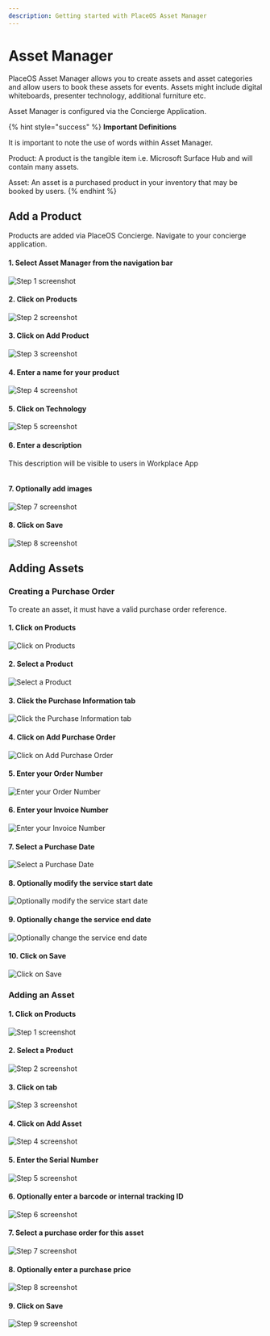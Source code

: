 ```yaml
---
description: Getting started with PlaceOS Asset Manager
---
```


# Asset Manager

PlaceOS Asset Manager allows you to create assets and asset categories and allow users to book these assets for events. Assets might include digital whiteboards, presenter technology, additional furniture etc.

Asset Manager is configured via the Concierge Application.

{% hint style="success" %}
**Important Definitions**

It is important to note the use of words within Asset Manager.

Product: A product is the tangible item i.e. Microsoft Surface Hub and will contain many assets.

Asset: An asset is a purchased product in your inventory that may be booked by users.
{% endhint %}

## Add a Product

Products are added via PlaceOS Concierge. Navigate to your concierge application.

#### 1. Select Asset Manager from the navigation bar

![Step 1 screenshot](https://images.tango.us/workflows/c80ceff5-b483-4cd1-b81d-78767dad85d8/steps/4fd064d5-00ea-45b2-aa92-ec4deb6e9658/929403ef-ecc5-417d-9ae4-55c49c2def2f.png?crop=focalpoint\&fit=crop\&fp-x=0.0579\&fp-y=0.2205\&fp-z=2.4328\&w=1200\&border=2%2CF4F2F7\&border-radius=8%2C8%2C8%2C8\&border-radius-inner=8%2C8%2C8%2C8\&blend-align=bottom\&blend-mode=normal\&blend-x=0\&blend-w=1200\&blend64=aHR0cHM6Ly9pbWFnZXMudGFuZ28udXMvc3RhdGljL21hZGUtd2l0aC10YW5nby13YXRlcm1hcmstdjIucG5n\&mark-x=7\&mark-y=288\&m64=aHR0cHM6Ly9pbWFnZXMudGFuZ28udXMvc3RhdGljL2JsYW5rLnBuZz9tYXNrPWNvcm5lcnMmYm9yZGVyPTYlMkNGRjc0NDImdz0zMjQmaD04MSZmaXQ9Y3JvcCZjb3JuZXItcmFkaXVzPTEw)

#### 2. Click on Products

![Step 2 screenshot](https://images.tango.us/workflows/c80ceff5-b483-4cd1-b81d-78767dad85d8/steps/748486b3-3972-4f34-b231-c89b152967d4/cbf99226-a990-4436-ab70-737cda889f18.png?crop=focalpoint\&fit=crop\&fp-x=0.5410\&fp-y=0.1014\&fp-z=1.7223\&w=1200\&border=2%2CF4F2F7\&border-radius=8%2C8%2C8%2C8\&border-radius-inner=8%2C8%2C8%2C8\&blend-align=bottom\&blend-mode=normal\&blend-x=0\&blend-w=1200\&blend64=aHR0cHM6Ly9pbWFnZXMudGFuZ28udXMvc3RhdGljL21hZGUtd2l0aC10YW5nby13YXRlcm1hcmstdjIucG5n\&mark-x=310\&mark-y=80\&m64=aHR0cHM6Ly9pbWFnZXMudGFuZ28udXMvc3RhdGljL2JsYW5rLnBuZz9tYXNrPWNvcm5lcnMmYm9yZGVyPTYlMkNGRjc0NDImdz01ODAmaD03MCZmaXQ9Y3JvcCZjb3JuZXItcmFkaXVzPTEw)

#### 3. Click on Add Product

![Step 3 screenshot](https://images.tango.us/workflows/c80ceff5-b483-4cd1-b81d-78767dad85d8/steps/20e6a22b-aac4-4a50-a237-69ff45632bef/4c180199-4487-4f78-b23c-2538e1a8e586.png?crop=focalpoint\&fit=crop\&fp-x=0.1629\&fp-y=0.0375\&fp-z=2.6339\&w=1200\&border=2%2CF4F2F7\&border-radius=8%2C8%2C8%2C8\&border-radius-inner=8%2C8%2C8%2C8\&blend-align=bottom\&blend-mode=normal\&blend-x=0\&blend-w=1200\&blend64=aHR0cHM6Ly9pbWFnZXMudGFuZ28udXMvc3RhdGljL21hZGUtd2l0aC10YW5nby13YXRlcm1hcmstdjIucG5n\&mark-x=389\&mark-y=15\&m64=aHR0cHM6Ly9pbWFnZXMudGFuZ28udXMvc3RhdGljL2JsYW5rLnBuZz9tYXNrPWNvcm5lcnMmYm9yZGVyPTYlMkNGRjc0NDImdz0yNTImaD05OSZmaXQ9Y3JvcCZjb3JuZXItcmFkaXVzPTEw)

#### 4. Enter a name for your product

![Step 4 screenshot](https://images.tango.us/workflows/c80ceff5-b483-4cd1-b81d-78767dad85d8/steps/e4abf0b7-5a8f-4111-9d4d-d548bb079cb8/916f1516-c9f7-4b7a-b3fa-1a2f88baf3ac.png?crop=focalpoint\&fit=crop\&fp-x=0.5582\&fp-y=0.1378\&fp-z=1.7118\&w=1200\&border=2%2CF4F2F7\&border-radius=8%2C8%2C8%2C8\&border-radius-inner=8%2C8%2C8%2C8\&blend-align=bottom\&blend-mode=normal\&blend-x=0\&blend-w=1200\&blend64=aHR0cHM6Ly9pbWFnZXMudGFuZ28udXMvc3RhdGljL21hZGUtd2l0aC10YW5nby13YXRlcm1hcmstdjIucG5n\&mark-x=307\&mark-y=135\&m64=aHR0cHM6Ly9pbWFnZXMudGFuZ28udXMvc3RhdGljL2JsYW5rLnBuZz9tYXNrPWNvcm5lcnMmYm9yZGVyPTYlMkNGRjc0NDImdz01ODUmaD00MCZmaXQ9Y3JvcCZjb3JuZXItcmFkaXVzPTEw)

#### 5. Click on Technology

![Step 5 screenshot](https://images.tango.us/workflows/c80ceff5-b483-4cd1-b81d-78767dad85d8/steps/b75584c7-996d-4ce5-938f-604f740a36a7/0372c7bb-5816-4e04-b30a-5a7badb47bf1.png?crop=focalpoint\&fit=crop\&fp-x=0.5582\&fp-y=0.3881\&fp-z=1.6839\&w=1200\&border=2%2CF4F2F7\&border-radius=8%2C8%2C8%2C8\&border-radius-inner=8%2C8%2C8%2C8\&blend-align=bottom\&blend-mode=normal\&blend-x=0\&blend-w=1200\&blend64=aHR0cHM6Ly9pbWFnZXMudGFuZ28udXMvc3RhdGljL21hZGUtd2l0aC10YW5nby13YXRlcm1hcmstdjIucG5n\&mark-x=293\&mark-y=294\&m64=aHR0cHM6Ly9pbWFnZXMudGFuZ28udXMvc3RhdGljL2JsYW5rLnBuZz9tYXNrPWNvcm5lcnMmYm9yZGVyPTYlMkNGRjc0NDImdz02MTUmaD02OCZmaXQ9Y3JvcCZjb3JuZXItcmFkaXVzPTEw)

#### 6. Enter a description

This description will be visible to users in Workplace App&#x20;

<figure><img src="https://images.tango.us/workflows/c80ceff5-b483-4cd1-b81d-78767dad85d8/steps/ceaedf58-68ed-4309-b8ac-42f279bf550c/92b772c1-8ef8-4274-87d7-fcdefc3f9033.png?crop=focalpoint&#x26;fit=crop&#x26;fp-x=0.5582&#x26;fp-y=0.4928&#x26;fp-z=1.7118&#x26;w=1200&#x26;border=2%2CF4F2F7&#x26;border-radius=8%2C8%2C8%2C8&#x26;border-radius-inner=8%2C8%2C8%2C8&#x26;blend-align=bottom&#x26;blend-mode=normal&#x26;blend-x=0&#x26;blend-w=1200&#x26;blend64=aHR0cHM6Ly9pbWFnZXMudGFuZ28udXMvc3RhdGljL21hZGUtd2l0aC10YW5nby13YXRlcm1hcmstdjIucG5n&#x26;mark-x=307&#x26;mark-y=294&#x26;m64=aHR0cHM6Ly9pbWFnZXMudGFuZ28udXMvc3RhdGljL2JsYW5rLnBuZz9tYXNrPWNvcm5lcnMmYm9yZGVyPTYlMkNGRjc0NDImdz01ODUmaD02OSZmaXQ9Y3JvcCZjb3JuZXItcmFkaXVzPTEw" alt=""><figcaption></figcaption></figure>

#### 7. Optionally add images

![Step 7 screenshot](https://images.tango.us/workflows/c80ceff5-b483-4cd1-b81d-78767dad85d8/steps/ae58da9c-9913-46c7-8b6f-4d47f4ae987f/7b71bea6-a748-416d-a15b-3730deb6a7ec.png?crop=focalpoint\&fit=crop\&fp-x=0.5582\&fp-y=0.6725\&fp-z=1.6839\&w=1200\&border=2%2CF4F2F7\&border-radius=8%2C8%2C8%2C8\&border-radius-inner=8%2C8%2C8%2C8\&blend-align=bottom\&blend-mode=normal\&blend-x=0\&blend-w=1200\&blend64=aHR0cHM6Ly9pbWFnZXMudGFuZ28udXMvc3RhdGljL21hZGUtd2l0aC10YW5nby13YXRlcm1hcmstdjIucG5n\&mark-x=293\&mark-y=236\&m64=aHR0cHM6Ly9pbWFnZXMudGFuZ28udXMvc3RhdGljL2JsYW5rLnBuZz9tYXNrPWNvcm5lcnMmYm9yZGVyPTYlMkNGRjc0NDImdz02MTUmaD0xODUmZml0PWNyb3AmY29ybmVyLXJhZGl1cz0xMA%3D%3D)

#### 8. Click on Save

![Step 8 screenshot](https://images.tango.us/workflows/c80ceff5-b483-4cd1-b81d-78767dad85d8/steps/188293b1-6d29-4931-a1bd-2e03823462dd/e77126ec-cd75-4aad-9003-f6bc18a3964e.png?crop=focalpoint\&fit=crop\&fp-x=0.6693\&fp-y=0.9669\&fp-z=2.6899\&w=1200\&border=2%2CF4F2F7\&border-radius=8%2C8%2C8%2C8\&border-radius-inner=8%2C8%2C8%2C8\&blend-align=bottom\&blend-mode=normal\&blend-x=0\&blend-w=1200\&blend64=aHR0cHM6Ly9pbWFnZXMudGFuZ28udXMvc3RhdGljL21hZGUtd2l0aC10YW5nby13YXRlcm1hcmstdjIucG5n\&mark-x=468\&mark-y=548\&m64=aHR0cHM6Ly9pbWFnZXMudGFuZ28udXMvc3RhdGljL2JsYW5rLnBuZz9tYXNrPWNvcm5lcnMmYm9yZGVyPTYlMkNGRjc0NDImdz0yNjUmaD0xMDEmZml0PWNyb3AmY29ybmVyLXJhZGl1cz0xMA%3D%3D)

## Adding Assets

### Creating a Purchase Order

To create an asset, it must have a valid purchase order reference.&#x20;

#### 1. Click on Products

![Click on Products](https://images.tango.us/workflows/6b9551ee-cdf4-482c-9330-8ecbf7160187/steps/d8bb4285-4866-42b0-be87-33002cea790e/16b539c5-0ae0-4be8-9540-d521c057f5d7.png?fm=png\&crop=focalpoint\&fit=crop\&fp-x=0.5468\&fp-y=0.0975\&fp-z=1.7445\&w=1200\&border=2%2CF4F2F7\&border-radius=8%2C8%2C8%2C8\&border-radius-inner=8%2C8%2C8%2C8\&blend-align=bottom\&blend-mode=normal\&blend-x=0\&blend-w=1200\&blend64=aHR0cHM6Ly9pbWFnZXMudGFuZ28udXMvc3RhdGljL21hZGUtd2l0aC10YW5nby13YXRlcm1hcmstdjIucG5n\&mark-x=314\&mark-y=92\&m64=aHR0cHM6Ly9pbWFnZXMudGFuZ28udXMvc3RhdGljL2JsYW5rLnBuZz9tYXNrPWNvcm5lcnMmYm9yZGVyPTYlMkNGRjc0NDImdz01NzImaD04MSZmaXQ9Y3JvcCZjb3JuZXItcmFkaXVzPTEw)

#### 2. Select a Product

![Select a Product](https://images.tango.us/workflows/6b9551ee-cdf4-482c-9330-8ecbf7160187/steps/075e69cb-2327-416a-bddc-a182caf1da10/e676c3b4-522a-4174-aa9e-6cca124e87fb.png?fm=png\&crop=focalpoint\&fit=crop\&fp-x=0.1982\&fp-y=0.8898\&fp-z=2.4060\&w=1200\&border=2%2CF4F2F7\&border-radius=8%2C8%2C8%2C8\&border-radius-inner=8%2C8%2C8%2C8\&blend-align=bottom\&blend-mode=normal\&blend-x=0\&blend-w=1200\&blend64=aHR0cHM6Ly9pbWFnZXMudGFuZ28udXMvc3RhdGljL21hZGUtd2l0aC10YW5nby13YXRlcm1hcmstdjIucG5n\&mark-x=405\&mark-y=390\&m64=aHR0cHM6Ly9pbWFnZXMudGFuZ28udXMvc3RhdGljL2JsYW5rLnBuZz9tYXNrPWNvcm5lcnMmYm9yZGVyPTYlMkNGRjc0NDImdz0zMzQmaD0zNjYmZml0PWNyb3AmY29ybmVyLXJhZGl1cz0xMA%3D%3D)

#### 3. Click the Purchase Information tab

![Click the Purchase Information tab](https://images.tango.us/workflows/6b9551ee-cdf4-482c-9330-8ecbf7160187/steps/89225d61-efae-4ab5-bdf3-c9eba8ce23af/bab06cb0-0855-43d5-8431-9e12f784ce08.png?fm=png\&crop=focalpoint\&fit=crop\&fp-x=0.5864\&fp-y=0.4714\&fp-z=1.7236\&w=1200\&border=2%2CF4F2F7\&border-radius=8%2C8%2C8%2C8\&border-radius-inner=8%2C8%2C8%2C8\&blend-align=bottom\&blend-mode=normal\&blend-x=0\&blend-w=1200\&blend64=aHR0cHM6Ly9pbWFnZXMudGFuZ28udXMvc3RhdGljL21hZGUtd2l0aC10YW5nby13YXRlcm1hcmstdjIucG5n\&mark-x=256\&mark-y=350\&m64=aHR0cHM6Ly9pbWFnZXMudGFuZ28udXMvc3RhdGljL2JsYW5rLnBuZz9tYXNrPWNvcm5lcnMmYm9yZGVyPTYlMkNGRjc0NDImdz02ODkmaD04MCZmaXQ9Y3JvcCZjb3JuZXItcmFkaXVzPTEw)

#### 4. Click on Add Purchase Order

![Click on Add Purchase Order](https://images.tango.us/workflows/6b9551ee-cdf4-482c-9330-8ecbf7160187/steps/102046ad-e575-4dcd-9380-f58b07085b04/e362826b-a3ea-4b3c-96c5-f3c490a996ed.png?fm=png\&crop=focalpoint\&fit=crop\&fp-x=0.5664\&fp-y=0.7119\&fp-z=1.4501\&w=1200\&border=2%2CF4F2F7\&border-radius=8%2C8%2C8%2C8\&border-radius-inner=8%2C8%2C8%2C8\&blend-align=bottom\&blend-mode=normal\&blend-x=0\&blend-w=1200\&blend64=aHR0cHM6Ly9pbWFnZXMudGFuZ28udXMvc3RhdGljL21hZGUtd2l0aC10YW5nby13YXRlcm1hcmstdjIucG5n\&mark-x=154\&mark-y=423\&m64=aHR0cHM6Ly9pbWFnZXMudGFuZ28udXMvc3RhdGljL2JsYW5rLnBuZz9tYXNrPWNvcm5lcnMmYm9yZGVyPTYlMkNGRjc0NDImdz04OTEmaD02MiZmaXQ9Y3JvcCZjb3JuZXItcmFkaXVzPTEw)

#### 5. Enter your Order Number

![Enter your Order Number](https://images.tango.us/workflows/6b9551ee-cdf4-482c-9330-8ecbf7160187/steps/c2ef9937-9a48-42b6-b8a7-7a9657a863a9/71bfac5d-e4d9-4da0-b0c7-98554c4770a4.png?fm=png\&crop=focalpoint\&fit=crop\&fp-x=0.5664\&fp-y=0.1239\&fp-z=1.6625\&w=1200\&border=2%2CF4F2F7\&border-radius=8%2C8%2C8%2C8\&border-radius-inner=8%2C8%2C8%2C8\&blend-align=bottom\&blend-mode=normal\&blend-x=0\&blend-w=1200\&blend64=aHR0cHM6Ly9pbWFnZXMudGFuZ28udXMvc3RhdGljL21hZGUtd2l0aC10YW5nby13YXRlcm1hcmstdjIucG5n\&mark-x=265\&mark-y=139\&m64=aHR0cHM6Ly9pbWFnZXMudGFuZ28udXMvc3RhdGljL2JsYW5rLnBuZz9tYXNrPWNvcm5lcnMmYm9yZGVyPTYlMkNGRjc0NDImdz02NzAmaD00NCZmaXQ9Y3JvcCZjb3JuZXItcmFkaXVzPTEw)

#### 6. Enter your Invoice Number

![Enter your Invoice Number](https://images.tango.us/workflows/6b9551ee-cdf4-482c-9330-8ecbf7160187/steps/744144b5-49d5-40f6-a222-db9915492ee1/a4056f61-7b11-4a5c-a177-279a72f82950.png?fm=png\&crop=focalpoint\&fit=crop\&fp-x=0.5664\&fp-y=0.2331\&fp-z=1.6625\&w=1200\&border=2%2CF4F2F7\&border-radius=8%2C8%2C8%2C8\&border-radius-inner=8%2C8%2C8%2C8\&blend-align=bottom\&blend-mode=normal\&blend-x=0\&blend-w=1200\&blend64=aHR0cHM6Ly9pbWFnZXMudGFuZ28udXMvc3RhdGljL21hZGUtd2l0aC10YW5nby13YXRlcm1hcmstdjIucG5n\&mark-x=265\&mark-y=280\&m64=aHR0cHM6Ly9pbWFnZXMudGFuZ28udXMvc3RhdGljL2JsYW5rLnBuZz9tYXNrPWNvcm5lcnMmYm9yZGVyPTYlMkNGRjc0NDImdz02NzAmaD00NCZmaXQ9Y3JvcCZjb3JuZXItcmFkaXVzPTEw)

#### 7. Select a Purchase Date

![Select a Purchase Date](https://images.tango.us/workflows/6b9551ee-cdf4-482c-9330-8ecbf7160187/steps/0d01695c-60c6-41cc-8a00-629a9bbe29b8/2849cc82-bd83-448d-a7d3-1df019cbf678.png?fm=png\&crop=focalpoint\&fit=crop\&fp-x=0.4370\&fp-y=0.5466\&fp-z=2.8502\&w=1200\&border=2%2CF4F2F7\&border-radius=8%2C8%2C8%2C8\&border-radius-inner=8%2C8%2C8%2C8\&blend-align=bottom\&blend-mode=normal\&blend-x=0\&blend-w=1200\&blend64=aHR0cHM6Ly9pbWFnZXMudGFuZ28udXMvc3RhdGljL21hZGUtd2l0aC10YW5nby13YXRlcm1hcmstdjIucG5n\&mark-x=544\&mark-y=333\&m64=aHR0cHM6Ly9pbWFnZXMudGFuZ28udXMvc3RhdGljL2JsYW5rLnBuZz9tYXNrPWNvcm5lcnMmYm9yZGVyPTYlMkNGRjc0NDImdz0xMTMmaD0xMTMmZml0PWNyb3AmY29ybmVyLXJhZGl1cz0xMA%3D%3D)

#### 8. Optionally modify the service start date

![Optionally modify the service start date](https://images.tango.us/workflows/6b9551ee-cdf4-482c-9330-8ecbf7160187/steps/f6071558-6986-4834-8df1-1e9c8494397e/e28aa439-654f-4c97-86ef-997e03415aa9.png?fm=png\&crop=focalpoint\&fit=crop\&fp-x=0.5416\&fp-y=0.4513\&fp-z=2.8502\&w=1200\&border=2%2CF4F2F7\&border-radius=8%2C8%2C8%2C8\&border-radius-inner=8%2C8%2C8%2C8\&blend-align=bottom\&blend-mode=normal\&blend-x=0\&blend-w=1200\&blend64=aHR0cHM6Ly9pbWFnZXMudGFuZ28udXMvc3RhdGljL21hZGUtd2l0aC10YW5nby13YXRlcm1hcmstdjIucG5n\&mark-x=544\&mark-y=333\&m64=aHR0cHM6Ly9pbWFnZXMudGFuZ28udXMvc3RhdGljL2JsYW5rLnBuZz9tYXNrPWNvcm5lcnMmYm9yZGVyPTYlMkNGRjc0NDImdz0xMTMmaD0xMTMmZml0PWNyb3AmY29ybmVyLXJhZGl1cz0xMA%3D%3D)

#### 9. Optionally change the service end date

![Optionally change the service end date](https://images.tango.us/workflows/6b9551ee-cdf4-482c-9330-8ecbf7160187/steps/f1ce98fd-9953-422c-baab-6c580a7e3fa4/6495a744-7f70-434b-b6e9-d39224e01aed.png?fm=png\&crop=focalpoint\&fit=crop\&fp-x=0.7206\&fp-y=0.4513\&fp-z=2.8502\&w=1200\&border=2%2CF4F2F7\&border-radius=8%2C8%2C8%2C8\&border-radius-inner=8%2C8%2C8%2C8\&blend-align=bottom\&blend-mode=normal\&blend-x=0\&blend-w=1200\&blend64=aHR0cHM6Ly9pbWFnZXMudGFuZ28udXMvc3RhdGljL21hZGUtd2l0aC10YW5nby13YXRlcm1hcmstdjIucG5n\&mark-x=544\&mark-y=333\&m64=aHR0cHM6Ly9pbWFnZXMudGFuZ28udXMvc3RhdGljL2JsYW5rLnBuZz9tYXNrPWNvcm5lcnMmYm9yZGVyPTYlMkNGRjc0NDImdz0xMTMmaD0xMTMmZml0PWNyb3AmY29ybmVyLXJhZGl1cz0xMA%3D%3D)

#### 10. Click on Save

![Click on Save](https://images.tango.us/workflows/6b9551ee-cdf4-482c-9330-8ecbf7160187/steps/f46d94fa-8ae8-4b45-b827-af43c8a90211/411f7021-61bd-4c1a-b4b6-9b791be255c9.png?fm=png\&crop=focalpoint\&fit=crop\&fp-x=0.6930\&fp-y=0.9682\&fp-z=2.8268\&w=1200\&border=2%2CF4F2F7\&border-radius=8%2C8%2C8%2C8\&border-radius-inner=8%2C8%2C8%2C8\&blend-align=bottom\&blend-mode=normal\&blend-x=0\&blend-w=1200\&blend64=aHR0cHM6Ly9pbWFnZXMudGFuZ28udXMvc3RhdGljL21hZGUtd2l0aC10YW5nby13YXRlcm1hcmstdjIucG5n\&mark-x=441\&mark-y=649\&m64=aHR0cHM6Ly9pbWFnZXMudGFuZ28udXMvc3RhdGljL2JsYW5rLnBuZz9tYXNrPWNvcm5lcnMmYm9yZGVyPTYlMkNGRjc0NDImdz0zMTgmaD0xMjEmZml0PWNyb3AmY29ybmVyLXJhZGl1cz0xMA%3D%3D)

### Adding an Asset

#### 1. Click on Products

![Step 1 screenshot](https://images.tango.us/workflows/af2a38cf-0c83-476c-b041-833ece31f516/steps/425f0f16-e60f-479e-b9b9-1e2385c908f5/e55488a9-d513-4108-8368-21b1de6a9a6d.png?crop=focalpoint\&fit=crop\&fp-x=0.5468\&fp-y=0.0975\&fp-z=1.7445\&w=1200\&border=2%2CF4F2F7\&border-radius=8%2C8%2C8%2C8\&border-radius-inner=8%2C8%2C8%2C8\&blend-align=bottom\&blend-mode=normal\&blend-x=0\&blend-w=1200\&blend64=aHR0cHM6Ly9pbWFnZXMudGFuZ28udXMvc3RhdGljL21hZGUtd2l0aC10YW5nby13YXRlcm1hcmstdjIucG5n\&mark-x=314\&mark-y=92\&m64=aHR0cHM6Ly9pbWFnZXMudGFuZ28udXMvc3RhdGljL2JsYW5rLnBuZz9tYXNrPWNvcm5lcnMmYm9yZGVyPTYlMkNGRjc0NDImdz01NzImaD04MSZmaXQ9Y3JvcCZjb3JuZXItcmFkaXVzPTEw)

#### 2. Select a Product

![Step 2 screenshot](https://images.tango.us/workflows/af2a38cf-0c83-476c-b041-833ece31f516/steps/5469e396-a164-457f-bd5e-d65bdd9fa9a0/10741432-4ab6-4266-86e4-d8c6d7d2053a.png?crop=focalpoint\&fit=crop\&fp-x=0.1982\&fp-y=0.8898\&fp-z=2.4060\&w=1200\&border=2%2CF4F2F7\&border-radius=8%2C8%2C8%2C8\&border-radius-inner=8%2C8%2C8%2C8\&blend-align=bottom\&blend-mode=normal\&blend-x=0\&blend-w=1200\&blend64=aHR0cHM6Ly9pbWFnZXMudGFuZ28udXMvc3RhdGljL21hZGUtd2l0aC10YW5nby13YXRlcm1hcmstdjIucG5n\&mark-x=405\&mark-y=390\&m64=aHR0cHM6Ly9pbWFnZXMudGFuZ28udXMvc3RhdGljL2JsYW5rLnBuZz9tYXNrPWNvcm5lcnMmYm9yZGVyPTYlMkNGRjc0NDImdz0zMzQmaD0zNjYmZml0PWNyb3AmY29ybmVyLXJhZGl1cz0xMA%3D%3D)

#### 3. Click on tab

![Step 3 screenshot](https://images.tango.us/workflows/af2a38cf-0c83-476c-b041-833ece31f516/steps/1affaa11-0687-4dca-ad1b-32ba34c4190a/33d573da-3718-4ab9-a03e-5b2b966dedba.png?crop=focalpoint\&fit=crop\&fp-x=0.8747\&fp-y=0.4714\&fp-z=2.7830\&w=1200\&border=2%2CF4F2F7\&border-radius=8%2C8%2C8%2C8\&border-radius-inner=8%2C8%2C8%2C8\&blend-align=bottom\&blend-mode=normal\&blend-x=0\&blend-w=1200\&blend64=aHR0cHM6Ly9pbWFnZXMudGFuZ28udXMvc3RhdGljL21hZGUtd2l0aC10YW5nby13YXRlcm1hcmstdjIucG5n\&mark-x=354\&mark-y=325\&m64=aHR0cHM6Ly9pbWFnZXMudGFuZ28udXMvc3RhdGljL2JsYW5rLnBuZz9tYXNrPWNvcm5lcnMmYm9yZGVyPTYlMkNGRjc0NDImdz04NTUmaD0xMjkmZml0PWNyb3AmY29ybmVyLXJhZGl1cz0xMA%3D%3D)

#### 4. Click on Add Asset

![Step 4 screenshot](https://images.tango.us/workflows/af2a38cf-0c83-476c-b041-833ece31f516/steps/0f0a9e40-0769-4e4e-bf35-1612926d5bd7/f1baed76-ccb2-4ae3-85a8-929dd6e9d011.png?crop=focalpoint\&fit=crop\&fp-x=0.5664\&fp-y=0.5805\&fp-z=1.4501\&w=1200\&border=2%2CF4F2F7\&border-radius=8%2C8%2C8%2C8\&border-radius-inner=8%2C8%2C8%2C8\&blend-align=bottom\&blend-mode=normal\&blend-x=0\&blend-w=1200\&blend64=aHR0cHM6Ly9pbWFnZXMudGFuZ28udXMvc3RhdGljL21hZGUtd2l0aC10YW5nby13YXRlcm1hcmstdjIucG5n\&mark-x=154\&mark-y=359\&m64=aHR0cHM6Ly9pbWFnZXMudGFuZ28udXMvc3RhdGljL2JsYW5rLnBuZz9tYXNrPWNvcm5lcnMmYm9yZGVyPTYlMkNGRjc0NDImdz04OTEmaD02MiZmaXQ9Y3JvcCZjb3JuZXItcmFkaXVzPTEw)

#### 5. Enter the Serial Number

![Step 5 screenshot](https://images.tango.us/workflows/af2a38cf-0c83-476c-b041-833ece31f516/steps/be1a876f-5aa9-4425-ae8b-22e42e0394a2/adcdcca0-3ae6-43bd-b624-dc32c5f7c2a8.png?crop=focalpoint\&fit=crop\&fp-x=0.4769\&fp-y=0.3676\&fp-z=2.1886\&w=1200\&border=2%2CF4F2F7\&border-radius=8%2C8%2C8%2C8\&border-radius-inner=8%2C8%2C8%2C8\&blend-align=bottom\&blend-mode=normal\&blend-x=0\&blend-w=1200\&blend64=aHR0cHM6Ly9pbWFnZXMudGFuZ28udXMvc3RhdGljL21hZGUtd2l0aC10YW5nby13YXRlcm1hcmstdjIucG5n\&mark-x=394\&mark-y=361\&m64=aHR0cHM6Ly9pbWFnZXMudGFuZ28udXMvc3RhdGljL2JsYW5rLnBuZz9tYXNrPWNvcm5lcnMmYm9yZGVyPTYlMkNGRjc0NDImdz00MTImaD01OCZmaXQ9Y3JvcCZjb3JuZXItcmFkaXVzPTEw)

#### 6. Optionally enter a barcode or internal tracking ID

![Step 6 screenshot](https://images.tango.us/workflows/af2a38cf-0c83-476c-b041-833ece31f516/steps/4bbe4a35-9d79-4df7-9d39-e34a61de41d4/a81220a2-cd14-4f27-b3d8-cb95f98259df.png?crop=focalpoint\&fit=crop\&fp-x=0.6559\&fp-y=0.3676\&fp-z=2.3664\&w=1200\&border=2%2CF4F2F7\&border-radius=8%2C8%2C8%2C8\&border-radius-inner=8%2C8%2C8%2C8\&blend-align=bottom\&blend-mode=normal\&blend-x=0\&blend-w=1200\&blend64=aHR0cHM6Ly9pbWFnZXMudGFuZ28udXMvc3RhdGljL21hZGUtd2l0aC10YW5nby13YXRlcm1hcmstdjIucG5n\&mark-x=377\&mark-y=359\&m64=aHR0cHM6Ly9pbWFnZXMudGFuZ28udXMvc3RhdGljL2JsYW5rLnBuZz9tYXNrPWNvcm5lcnMmYm9yZGVyPTYlMkNGRjc0NDImdz00NDYmaD02MyZmaXQ9Y3JvcCZjb3JuZXItcmFkaXVzPTEw)

#### 7. Select a purchase order for this asset

![Step 7 screenshot](https://images.tango.us/workflows/af2a38cf-0c83-476c-b041-833ece31f516/steps/b6fabe44-d25a-4692-a830-08887b8fcba8/492aa460-5050-41fe-98da-4a0d4375aeea.png?crop=focalpoint\&fit=crop\&fp-x=0.4769\&fp-y=0.4772\&fp-z=2.1886\&w=1200\&border=2%2CF4F2F7\&border-radius=8%2C8%2C8%2C8\&border-radius-inner=8%2C8%2C8%2C8\&blend-align=bottom\&blend-mode=normal\&blend-x=0\&blend-w=1200\&blend64=aHR0cHM6Ly9pbWFnZXMudGFuZ28udXMvc3RhdGljL21hZGUtd2l0aC10YW5nby13YXRlcm1hcmstdjIucG5n\&mark-x=394\&mark-y=360\&m64=aHR0cHM6Ly9pbWFnZXMudGFuZ28udXMvc3RhdGljL2JsYW5rLnBuZz9tYXNrPWNvcm5lcnMmYm9yZGVyPTYlMkNGRjc0NDImdz00MTImaD02MCZmaXQ9Y3JvcCZjb3JuZXItcmFkaXVzPTEw)

#### 8. Optionally enter a purchase price

![Step 8 screenshot](https://images.tango.us/workflows/af2a38cf-0c83-476c-b041-833ece31f516/steps/8a5e2b3f-c8a6-48b5-86ce-9020ae608ab2/db7d3e78-fbfd-4cf2-b5ba-7faa32301a6f.png?crop=focalpoint\&fit=crop\&fp-x=0.6604\&fp-y=0.4767\&fp-z=2.4176\&w=1200\&border=2%2CF4F2F7\&border-radius=8%2C8%2C8%2C8\&border-radius-inner=8%2C8%2C8%2C8\&blend-align=bottom\&blend-mode=normal\&blend-x=0\&blend-w=1200\&blend64=aHR0cHM6Ly9pbWFnZXMudGFuZ28udXMvc3RhdGljL21hZGUtd2l0aC10YW5nby13YXRlcm1hcmstdjIucG5n\&mark-x=385\&mark-y=358\&m64=aHR0cHM6Ly9pbWFnZXMudGFuZ28udXMvc3RhdGljL2JsYW5rLnBuZz9tYXNrPWNvcm5lcnMmYm9yZGVyPTYlMkNGRjc0NDImdz00MjkmaD02NCZmaXQ9Y3JvcCZjb3JuZXItcmFkaXVzPTEw)

#### 9. Click on Save

![Step 9 screenshot](https://images.tango.us/workflows/af2a38cf-0c83-476c-b041-833ece31f516/steps/aae86568-7686-4077-b489-b066d881634e/ffe06b6f-a338-4c38-ae1f-5868af09089b.png?crop=focalpoint\&fit=crop\&fp-x=0.6930\&fp-y=0.9682\&fp-z=2.8268\&w=1200\&border=2%2CF4F2F7\&border-radius=8%2C8%2C8%2C8\&border-radius-inner=8%2C8%2C8%2C8\&blend-align=bottom\&blend-mode=normal\&blend-x=0\&blend-w=1200\&blend64=aHR0cHM6Ly9pbWFnZXMudGFuZ28udXMvc3RhdGljL21hZGUtd2l0aC10YW5nby13YXRlcm1hcmstdjIucG5n\&mark-x=441\&mark-y=649\&m64=aHR0cHM6Ly9pbWFnZXMudGFuZ28udXMvc3RhdGljL2JsYW5rLnBuZz9tYXNrPWNvcm5lcnMmYm9yZGVyPTYlMkNGRjc0NDImdz0zMTgmaD0xMjEmZml0PWNyb3AmY29ybmVyLXJhZGl1cz0xMA%3D%3D)

